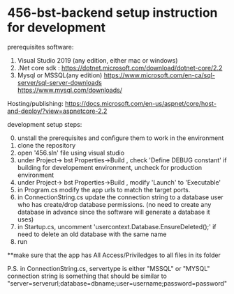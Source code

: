 # 456-bst-backend setup instruction for development

prerequisites software:
1.  Visual Studio 2019 (any edition, either mac or windows)
2.  .Net core sdk : https://dotnet.microsoft.com/download/dotnet-core/2.2
3.  Mysql or MSSQL(any edition) 
    https://www.microsoft.com/en-ca/sql-server/sql-server-downloads  
    https://www.mysql.com/downloads/


Hosting/publishing:
https://docs.microsoft.com/en-us/aspnet/core/host-and-deploy/?view=aspnetcore-2.2

development setup steps:

0. unstall the prerequisites and configure them to work in the environment
1. clone the repository
2. open '456.sln' file using visual studio
3. under Project-> bst Properties->Build , check 'Define DEBUG constant' if building for developement environment, uncheck for production environment
4. under Project-> bst Properties->Build , modify 'Launch' to 'Executable'
5. in Program.cs modify the app urls to match the target ports.
6. in ConnectionString.cs update the connection string to a database user who has create/drop database permissions. 
    (no need to create any database in advance since the software will generate a database it uses)
7. in Startup.cs, uncomment 'usercontext.Database.EnsureDeleted();' if need to delete an old database with the same name
8. run

**make sure that the app has All Access/Priviledges to all files in its folder

P.S.
 in ConnectionString.cs, 
 servertype is either "MSSQL" or "MYSQL"
 connection string is something that should be similar to "server=serverurl;database=dbname;user=username;password=password"

   
